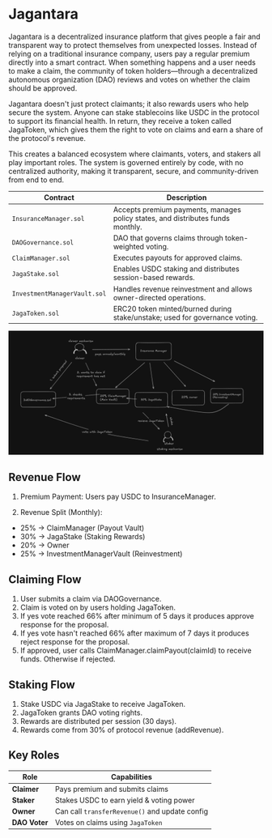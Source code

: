 # Jagantara

Jagantara is a decentralized insurance platform that gives people a fair and transparent way to protect themselves from unexpected losses. Instead of relying on a traditional insurance company, users pay a regular premium directly into a smart contract. When something happens and a user needs to make a claim, the community of token holders—through a decentralized autonomous organization (DAO) reviews and votes on whether the claim should be approved.

Jagantara doesn't just protect claimants; it also rewards users who help secure the system. Anyone can stake stablecoins like USDC in the protocol to support its financial health. In return, they receive a token called JagaToken, which gives them the right to vote on claims and earn a share of the protocol's revenue.

This creates a balanced ecosystem where claimants, voters, and stakers all play important roles. The system is governed entirely by code, with no centralized authority, making it transparent, secure, and community-driven from end to end.

| Contract                     | Description                                                                     |
| ---------------------------- | ------------------------------------------------------------------------------- |
| `InsuranceManager.sol`       | Accepts premium payments, manages policy states, and distributes funds monthly. |
| `DAOGovernance.sol`          | DAO that governs claims through token-weighted voting.                          |
| `ClaimManager.sol`           | Executes payouts for approved claims.                                           |
| `JagaStake.sol`              | Enables USDC staking and distributes session-based rewards.                     |
| `InvestmentManagerVault.sol` | Handles revenue reinvestment and allows owner-directed operations.              |
| `JagaToken.sol`              | ERC20 token minted/burned during stake/unstake; used for governance voting.     |

![Diagram](./images/diagram.png)

## Revenue Flow

1. Premium Payment: Users pay USDC to InsuranceManager.

2. Revenue Split (Monthly):

- 25% → ClaimManager (Payout Vault)
- 30% → JagaStake (Staking Rewards)
- 20% → Owner
- 25% → InvestmentManagerVault (Reinvestment)

## Claiming Flow

1. User submits a claim via DAOGovernance.
2. Claim is voted on by users holding JagaToken.
3. If yes vote reached 66% after minimum of 5 days it produces approve response for the proposal.
4. If yes vote hasn't reached 66% after maximum of 7 days it produces reject response for the proposal.
5. If approved, user calls ClaimManager.claimPayout(claimId) to receive funds. Otherwise if rejected.

## Staking Flow

1. Stake USDC via JagaStake to receive JagaToken.
2. JagaToken grants DAO voting rights.
3. Rewards are distributed per session (30 days).
4. Rewards come from 30% of protocol revenue (addRevenue).

## Key Roles

| Role          | Capabilities                                   |
| ------------- | ---------------------------------------------- |
| **Claimer**   | Pays premium and submits claims                |
| **Staker**    | Stakes USDC to earn yield & voting power       |
| **Owner**     | Can call `transferRevenue()` and update config |
| **DAO Voter** | Votes on claims using `JagaToken`              |
